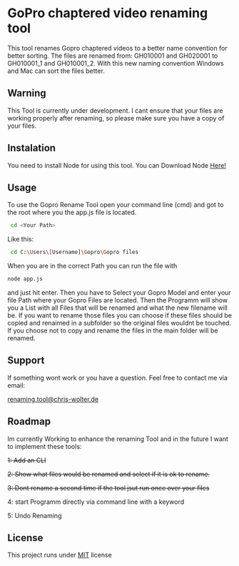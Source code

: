# GoPro chaptered video renaming tool

This tool renames Gopro chaptered videos to a better name convention for better sorting.
The files are renamed from: GH010001 and GH020001 to GH010001_1 and GH010001_2. With this new naming convention Windows and Mac can sort the files better.

## Warning

This Tool is currently under development. I cant ensure that your files are working properly after renaming, so please make sure you have a copy of your files.

## Instalation

You need to install Node for using this tool. You can Download Node [Here!](https://nodejs.org/en/)

## Usage

To use the Gopro Rename Tool open your command line (cmd) and got to the root where you the app.js file is located.

```bash
 cd <Your Path>
```
Like this:

```bash
 cd C:\Users\[Username]\Gopro\Gopro files
```

When you are in the correct Path you can run the file with

```bash
node app.js
```

and just hit enter. Then you have to Select your Gopro Model and enter your file Path where your Gopro Files are located. Then the Programm will show you a List with all Files that will be renamed and what the new filename will be. If you want to rename those files you can choose if these files should be copied and renaimed in a subfolder so the original files wouldnt be touched. If you choose not to copy and rename the files in the main folder will be renamed.

## Support

If something wont work or you have a question. Feel free to contact me via email:

renaming.tool@chris-wolter.de

## Roadmap

Im currently Working to enhance the renaming Tool and in the future I want to implement these tools:

~~1: Add an CLI~~

~~2: Show what files would be renamed and select if it is ok to rename.~~

~~3: Dont rename a second time if the tool jsut run once over your files~~

4: start Programm directly via command line with a keyword

5: Undo Renaming

## License

This project runs under [MIT](https://choosealicense.com/licenses/mit/) license
